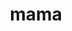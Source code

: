 ---
category: 4-letters
denotation: null
name: mama
reference_link: https://www.etymonline.com/word/mama
root_language: null
root_name: null
title: mama
type: free
word_sums:
- respelling: mama
  sum: 'Mama + '
---